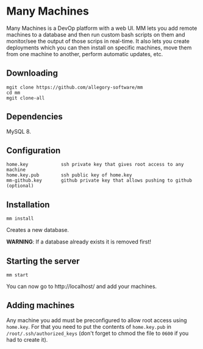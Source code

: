 # Many Machines

Many Machines is a DevOp platform with a web UI. MM lets you add remote
machines to a database and then run custom bash scripts on them and
monitor/see the output of those scrips in real-time. It also lets you create
deployments which you can then install on specific machines, move them
from one machine to another, perform automatic updates, etc.

## Downloading

```
mgit clone https://github.com/allegory-software/mm
cd mm
mgit clone-all
```

## Dependencies

MySQL 8.

## Configuration

```
home.key            ssh private key that gives root access to any machine
home.key.pub        ssh public key of home.key
mm-github.key       github private key that allows pushing to github (optional)
```

## Installation

```
mm install
```

Creates a new database.

__WARNING__: If a database already exists it is removed first!

## Starting the server

```
mm start
```

You can now go to http://localhost/ and add your machines.

## Adding machines

Any machine you add must be preconfigured to allow root access using
`home.key`. For that you need to put the contents of `home.key.pub`
in `/root/.ssh/authorized_keys` (don't forget to chmod the file to `0600`
if you had to create it).
